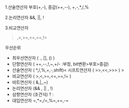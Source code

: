 1.산술연산자
부호(+,-), 증감(++,--), +,-,*,/,%

2.논리연산자
&&, ||, !

3.비교연산자
>,<,>=,<=,==,!=

우선순위
- 최우선연산자 ( ., [], () )
- 단항연산자 ( ++,--,!,~,+/- :부정, bit변환>부호>증감)
- 산술연산자 ( *,/,%,+,-,shift)< 시프트연산자 ( >>,<<,>>> ) >
- 비교연산자 ( >,<,>=,<=,==,!= )
- 비트연산자 ( &,|,,~)
- 논리연산자 (&& , || , !)
- 삼항연산자 (조건식) ? :
- 대입연산자 =,*=,/=,%=,+=,-=
